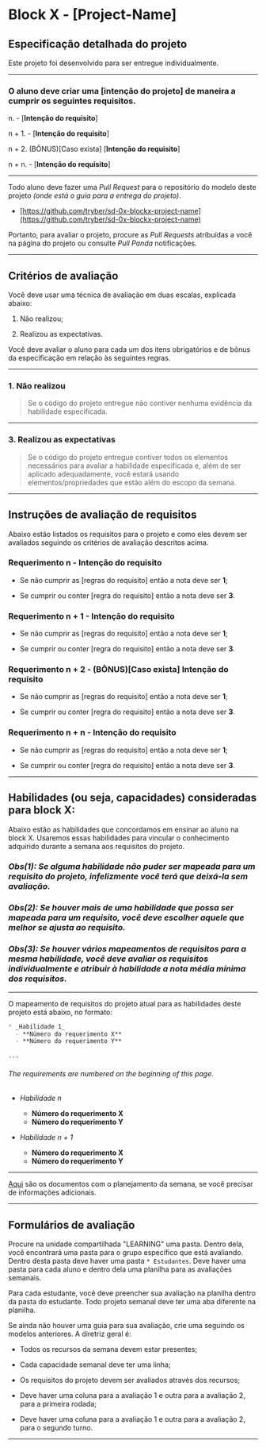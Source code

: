 # Block X - [Project-Name]

## Especificação detalhada do projeto

Este projeto foi desenvolvido para ser entregue individualmente.

---

### O aluno deve criar uma [intenção do projeto] de maneira a cumprir os seguintes requisitos.

n. - [**Intenção do requisito**]

n + 1. - [**Intenção do requisito**]

n + 2. (BÔNUS)[Caso exista] [**Intenção do requisito**]

n + n. - [**Intenção do requisito**]

---

Todo aluno deve fazer uma _Pull Request_ para o repositório do modelo deste projeto _(onde está o guia para a entrega do projeto)_.

* [https://github.com/tryber/sd-0x-blockx-project-name](https://github.com/tryber/sd-0x-blockx-project-name)


Portanto, para avaliar o projeto, procure as _Pull Requests_ atribuídas a você na página do projeto ou consulte _Pull Panda_ notificações.

---

## Critérios de avaliação

Você deve usar uma técnica de avaliação em duas escalas, explicada abaixo:

1. Não realizou;

3. Realizou as expectativas.

Você deve avaliar o aluno para cada um dos itens obrigatórios e de bônus da especificação em relação às seguintes regras.

---

### 1. Não realizou

> Se o código do projeto entregue não contiver nenhuma evidência da habilidade especificada.

---

### 3. Realizou as expectativas

> Se o código do projeto entregue contiver todos os elementos necessários para avaliar a habilidade especificada e, além de ser aplicado adequadamente, você estará usando elementos/propriedades que estão além do escopo da semana.

---

## Instruções de avaliação de requisitos

Abaixo estão listados os requisitos para o projeto e como eles devem ser avaliados seguindo os critérios de avaliação descritos acima.

### Requerimento n - **Intenção do requisito**

  * Se não cumprir as [regras do requisito] então a nota deve ser **1**;

  * Se cumprir ou conter [regra do requisito] então a nota deve ser **3**.

### Requerimento n + 1 - **Intenção do requisito**

  * Se não cumprir as [regras do requisito] então a nota deve ser **1**;

  * Se cumprir ou conter [regra do requisito] então a nota deve ser **3**.

### Requerimento n + 2 - (BÔNUS)[Caso exista] **Intenção do requisito**

  * Se não cumprir as [regras do requisito] então a nota deve ser **1**;

  * Se cumprir ou conter [regra do requisito] então a nota deve ser **3**.

### Requerimento n + n - **Intenção do requisito**

  * Se não cumprir as [regras do requisito] então a nota deve ser **1**;

  * Se cumprir ou conter [regra do requisito] então a nota deve ser **3**.

---

## Habilidades (ou seja, capacidades) consideradas para block X:

Abaixo estão as habilidades que concordamos em ensinar ao aluno na block X. Usaremos essas habilidades para vincular o conhecimento adquirido durante a semana aos requisitos do projeto.

### _Obs(1): Se alguma habilidade não puder ser mapeada para um requisito do projeto, infelizmente você terá que deixá-la sem avaliação._

### _Obs(2): Se houver mais de uma habilidade que possa ser mapeada para um requisito, você deve escolher aquele que melhor se ajusta ao requisito._

### _Obs(3): Se houver vários mapeamentos de requisitos para a mesma habilidade, você deve avaliar os requisitos individualmente e atribuir à habilidade a nota média mínima dos requisitos._

---

O mapeamento de requisitos do projeto atual para as habilidades deste projeto está abaixo, no formato:

```markdown
* _Habilidade 1_
  - **Número do requerimento X**
  - **Número do requerimento Y**

...
```

###### The requirements are numbered on the beginning of this page.

* _Habilidade n_
  - **Número do requerimento X**
  - **Número do requerimento Y**

* _Habilidade n + 1_
  - **Número do requerimento X**
  - **Número do requerimento Y**

---

[Aqui](https://docs.google.com/document/d/1SHujyA5bYs_QHzFcp_Y8LnW68aVuDnPtVLg1d0FcniM/edit) são os documentos com o planejamento da semana, se você precisar de informações adicionais.

---

## Formulários de avaliação

Procure na unidade compartilhada "LEARNING" uma pasta. Dentro dela, você encontrará uma pasta para o grupo específico que está avaliando. Dentro desta pasta deve haver uma pasta `* Estudantes`. Deve haver uma pasta para cada aluno e dentro dela uma planilha para as avaliações semanais.

Para cada estudante, você deve preencher sua avaliação na planilha dentro da pasta do estudante. Todo projeto semanal deve ter uma aba diferente na planilha.

Se ainda não houver uma guia para sua avaliação, crie uma seguindo os modelos anteriores. A diretriz geral é:
  * Todos os recursos da semana devem estar presentes;

  * Cada capacidade semanal deve ter uma linha;

  * Os requisitos do projeto devem ser avaliados através dos recursos;

  * Deve haver uma coluna para a avaliação 1 e outra para a avaliação 2, para a primeira rodada;

  * Deve haver uma coluna para a avaliação 1 e outra para a avaliação 2, para o segundo turno.

---
